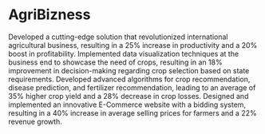 # AgriBizness

Developed a cutting-edge solution that revolutionized international agricultural business, resulting in a 25% increase in productivity and a 20% boost in profitability.
Implemented data visualization techniques at the business end to showcase the need of crops, resulting in an 18% improvement in decision-making regarding crop selection based on state requirements.
Developed advanced algorithms for crop recommendation, disease prediction, and fertilizer recommendation, leading to an average of 35% higher crop yield and a 28% decrease in crop losses.
Designed and implemented an innovative E-Commerce website with a bidding system, resulting in a 40% increase in average selling prices for farmers and a 22% revenue growth.
